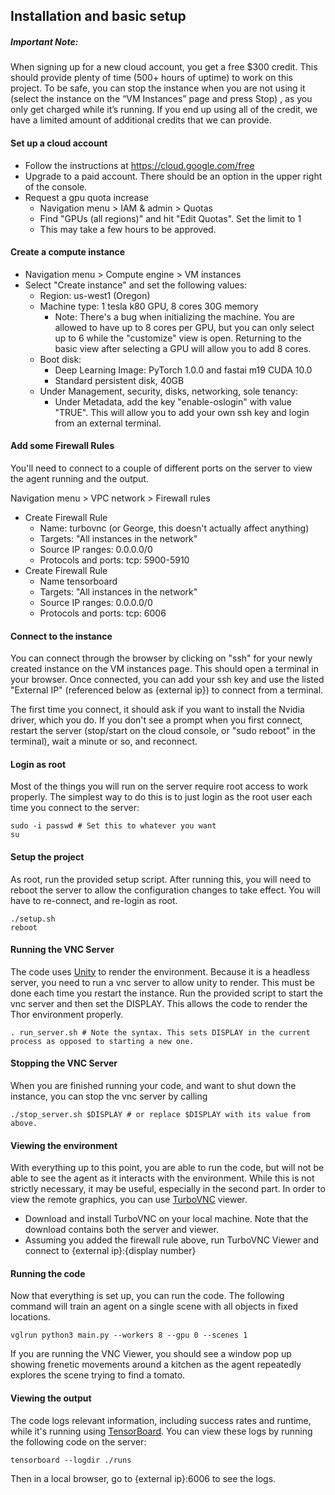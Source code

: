 ## Installation and basic setup ##
##### Important Note: #####
When signing up for a new cloud account, you get a free $300 credit. This should provide plenty of time (500+ hours of uptime) to work on this project. To be safe, you can stop the instance when you are not using it (select the instance on the “VM Instances” page and press Stop) , as you only get charged while it’s running. If you end up using all of the credit, we have a limited amount of additional credits that we can provide.


#### Set up a cloud account ####
  - Follow the instructions at https://cloud.google.com/free
  - Upgrade to a paid account. There should be an option in the upper right of the console.
  - Request a gpu quota increase
    + Navigation menu > IAM & admin > Quotas
    + Find "GPUs (all regions)" and hit "Edit Quotas". Set the limit to 1
    + This may take a few hours to be approved.

#### Create a compute instance ####
  - Navigation menu > Compute engine > VM instances
  - Select "Create instance" and set the following values:
    + Region: us-west1 (Oregon)
    + Machine type: 1 tesla k80 GPU, 8 cores 30G memory
      * Note: There's a bug when initializing the machine. You are allowed to have up to 8 cores per GPU, but you can only select up to 6 while the "customize" view is open. Returning to the basic view after selecting a GPU will allow you to add 8 cores.
    + Boot disk:
      * Deep Learning Image: PyTorch 1.0.0 and fastai m19 CUDA 10.0
      * Standard persistent disk, 40GB
    + Under Management, security, disks, networking, sole tenancy:
      * Under Metadata, add the key "enable-oslogin" with value "TRUE". This will allow you to add your own ssh key and login from an external terminal.

#### Add some Firewall Rules ####
You'll need to connect to a couple of different ports on the server to view the agent running and the output.

Navigation menu > VPC network > Firewall rules
  - Create Firewall Rule
    + Name: turbovnc (or George, this doesn't actually affect anything)
    + Targets: "All instances in the network"
    + Source IP ranges: 0.0.0.0/0
    + Protocols and ports: tcp: 5900-5910
  - Create Firewall Rule
    + Name tensorboard
    + Targets: "All instances in the network"
    + Source IP ranges: 0.0.0.0/0
    + Protocols and ports: tcp: 6006

#### Connect to the instance ####
You can connect through the browser by clicking on "ssh" for your newly created instance on the VM instances page. This should open a terminal in your browser. Once connected, you can add your ssh key and use the listed "External IP" (referenced below as {external ip}) to connect from a terminal.

The first time you connect, it should ask if you want to install the Nvidia driver, which you do. If you don't see a prompt when you first connect, restart the server (stop/start on the cloud console, or "sudo reboot" in the terminal), wait a minute or so, and reconnect.

#### Login as root ####
Most of the things you will run on the server require root access to work properly. The simplest way to do this is to just login as the root user each time you connect to the server:
```
sudo -i passwd # Set this to whatever you want
su
```

#### Setup the project ####
As root, run the provided setup script. After running this, you will need to reboot the server to allow the configuration changes to take effect. You will have to re-connect, and re-login as root.
```
./setup.sh
reboot
```

#### Running the VNC Server ####
The code uses [Unity](https://unity3d.com) to render the environment. Because it is a headless server, you need to run a vnc server to allow unity to render. This must be done each time you restart the instance. Run the provided script to start the vnc server and then set the DISPLAY. This allows the code to render the Thor environment properly.
```
. run_server.sh # Note the syntax. This sets DISPLAY in the current process as opposed to starting a new one.
```

#### Stopping the VNC Server ####
When you are finished running your code, and want to shut down the instance, you can stop the vnc server by calling
```
./stop_server.sh $DISPLAY # or replace $DISPLAY with its value from above.
```

#### Viewing the environment ####
With everything up to this point, you are able to run the code, but will not be able to see the agent as it interacts with the environment. While this is not strictly necessary, it may be useful, especially in the second part. In order to view the remote graphics, you can use [TurboVNC](https://www.turbovnc.org) viewer.
  - Download and install TurboVNC on your local machine. Note that the download contains both the server and viewer.
  - Assuming you added the firewall rule above, run TurboVNC Viewer and connect to {external ip}:{display number}

#### Running the code ####
Now that everything is set up, you can run the code. The following command will train an agent on a single scene with all objects in fixed locations.
```
vglrun python3 main.py --workers 8 --gpu 0 --scenes 1
```
If you are running the VNC Viewer, you should see a window pop up showing frenetic movements around a kitchen as the agent repeatedly explores the scene trying to find a tomato.

#### Viewing the output ####
The code logs relevant information, including success rates and runtime, while it's running using [TensorBoard](https://www.tensorflow.org/guide/summaries_and_tensorboard). You can view these logs by running the following code on the server:
```
tensorboard --logdir ./runs
```
Then in a local browser, go to {external ip}:6006 to see the logs.
